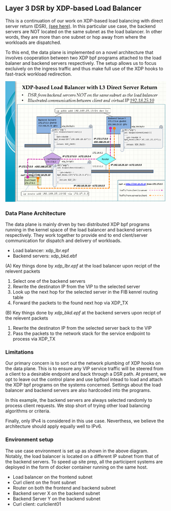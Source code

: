 ## Layer 3 DSR by XDP-based Load Balancer

This is a continuation of our work on XDP-based load balancing with direct server return (DSR), [(see here)](https://github.com/snpsuen/XDP_LBDSR_Enhance). In this particular use case, the backend servers are NOT located on the same subnet as the load balancer. In other words, they are more than one subnet or hop away from where the workloads are dispatched.

To this end, the data plane is implemented on a novel architecture that involves cooperation between two XDP bpf programs attached to the load balaner and backend servers respectively. The setup allows us to focus excluively on the ingress traffic and thus make full use of the XDP hooks to fast-track workload redirection.

![XDP Load Balancer with L3 DSR](XDP_L3DSR_LoadBalancer01.png)

### Data Plane Architecture

The data plane is mainly drven by two distributed XDP bpf programs running in the kernel space of the load balancer and backend servers respectively. They work together to provide end to end clent/server communication for dispatch and delivery of workloads.
* Load balancer: xdp_lbr.epf
* Backend servers: xdp_bkd.ebf

(A) Key things done by <em> xdp_lbr.epf </em> at the load balancer upon recipt of the relevent packets
1. Select one of the backend servers
2. Rewrite the destinaton IP from the VIP to the selected server
3. Look up the next hop for the selected server in the FIB kenrel routing table
4. Forward the packets to the found next hop via XDP_TX

(B) Key things done by <em> xdp_bkd.epf </em> at the backend servers upon recipt of the relevent packets
1. Rewrite the destinaton IP from the selected server back to the VIP
2. Pass the packets to the network stack for the service endpoint to process via XDP_TX

### Limitations

Our primary concern is to sort out the network plumbing of XDP hooks on the data plane. This is to ensure any VIP service traffic will be steered from a client to a desirable endpoint and back through a DSR path. At present, we opt to leave out the control plane and use bpftool intead to load and attach the XDP bpf programs on the systems concerned. Settings about the load balancer and backend servers are also hardcoded into the programs.

In this example, the backend servers are always selected randomly to process client requests. We stop short of trying other load balancing algorithms or criteria.

Finally, only IPv4 is considered in this use case. Neverthess, we believe the architecture should apply equally well to IPv6.

### Environment setup

The use case environment is set up as shown in the above diagram. Notably, the load balancer is located on a different IP subnet from that of the backend servers. To speed up site prep, all the participent systems are deployed in the form of docker container running on the same host.
* Load balancer on the frontend subnet
* Curl client on the front subnet
* Router on both the frontend and backend subnet
* Backend server X on the backend subnet
* Backend Server Y on the backend subnet
* Curl client: curlclient01
